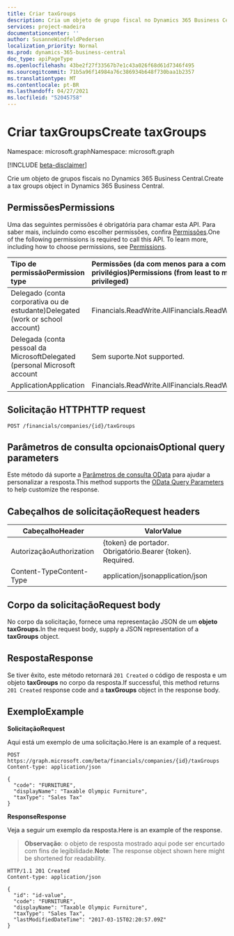 ```yaml
---
title: Criar taxGroups
description: Cria um objeto de grupo fiscal no Dynamics 365 Business Central.
services: project-madeira
documentationcenter: ''
author: SusanneWindfeldPedersen
localization_priority: Normal
ms.prod: dynamics-365-business-central
doc_type: apiPageType
ms.openlocfilehash: 43be2f27f33567b7e1c43a026f68d61d7346f495
ms.sourcegitcommit: 71b5a96f14984a76c386934b648f730baa1b2357
ms.translationtype: MT
ms.contentlocale: pt-BR
ms.lasthandoff: 04/27/2021
ms.locfileid: "52045758"
---
```

# <a name="create-taxgroups"></a><span data-ttu-id="e3e3c-103">Criar taxGroups</span><span class="sxs-lookup"><span data-stu-id="e3e3c-103">Create taxGroups</span></span>

<span data-ttu-id="e3e3c-104">Namespace: microsoft.graph</span><span class="sxs-lookup"><span data-stu-id="e3e3c-104">Namespace: microsoft.graph</span></span>

[!INCLUDE [beta-disclaimer](../../includes/beta-disclaimer.md)]

<span data-ttu-id="e3e3c-105">Crie um objeto de grupos fiscais no Dynamics 365 Business Central.</span><span class="sxs-lookup"><span data-stu-id="e3e3c-105">Create a tax groups object in Dynamics 365 Business Central.</span></span>

## <a name="permissions"></a><span data-ttu-id="e3e3c-106">Permissões</span><span class="sxs-lookup"><span data-stu-id="e3e3c-106">Permissions</span></span>
<span data-ttu-id="e3e3c-p101">Uma das seguintes permissões é obrigatória para chamar esta API. Para saber mais, incluindo como escolher permissões, confira [Permissões](/graph/permissions-reference).</span><span class="sxs-lookup"><span data-stu-id="e3e3c-p101">One of the following permissions is required to call this API. To learn more, including how to choose permissions, see [Permissions](/graph/permissions-reference).</span></span>

|<span data-ttu-id="e3e3c-109">Tipo de permissão</span><span class="sxs-lookup"><span data-stu-id="e3e3c-109">Permission type</span></span> |<span data-ttu-id="e3e3c-110">Permissões (da com menos para a com mais privilégios)</span><span class="sxs-lookup"><span data-stu-id="e3e3c-110">Permissions (from least to most privileged)</span></span>|
|:---------------|:------------------------------------------|
|<span data-ttu-id="e3e3c-111">Delegado (conta corporativa ou de estudante)</span><span class="sxs-lookup"><span data-stu-id="e3e3c-111">Delegated (work or school account)</span></span>|<span data-ttu-id="e3e3c-112">Financials.ReadWrite.All</span><span class="sxs-lookup"><span data-stu-id="e3e3c-112">Financials.ReadWrite.All</span></span> |
|<span data-ttu-id="e3e3c-113">Delegada (conta pessoal da Microsoft</span><span class="sxs-lookup"><span data-stu-id="e3e3c-113">Delegated (personal Microsoft account</span></span>|<span data-ttu-id="e3e3c-114">Sem suporte.</span><span class="sxs-lookup"><span data-stu-id="e3e3c-114">Not supported.</span></span>|
|<span data-ttu-id="e3e3c-115">Application</span><span class="sxs-lookup"><span data-stu-id="e3e3c-115">Application</span></span>|<span data-ttu-id="e3e3c-116">Financials.ReadWrite.All</span><span class="sxs-lookup"><span data-stu-id="e3e3c-116">Financials.ReadWrite.All</span></span>|

## <a name="http-request"></a><span data-ttu-id="e3e3c-117">Solicitação HTTP</span><span class="sxs-lookup"><span data-stu-id="e3e3c-117">HTTP request</span></span>
```
POST /financials/companies/{id}/taxGroups
```

## <a name="optional-query-parameters"></a><span data-ttu-id="e3e3c-118">Parâmetros de consulta opcionais</span><span class="sxs-lookup"><span data-stu-id="e3e3c-118">Optional query parameters</span></span>
<span data-ttu-id="e3e3c-119">Este método dá suporte a [Parâmetros de consulta OData](/graph/query-parameters) para ajudar a personalizar a resposta.</span><span class="sxs-lookup"><span data-stu-id="e3e3c-119">This method supports the [OData Query Parameters](/graph/query-parameters) to help customize the response.</span></span>

## <a name="request-headers"></a><span data-ttu-id="e3e3c-120">Cabeçalhos de solicitação</span><span class="sxs-lookup"><span data-stu-id="e3e3c-120">Request headers</span></span>

|<span data-ttu-id="e3e3c-121">Cabeçalho</span><span class="sxs-lookup"><span data-stu-id="e3e3c-121">Header</span></span>|<span data-ttu-id="e3e3c-122">Valor</span><span class="sxs-lookup"><span data-stu-id="e3e3c-122">Value</span></span>|
|------|-----|
|<span data-ttu-id="e3e3c-123">Autorização</span><span class="sxs-lookup"><span data-stu-id="e3e3c-123">Authorization</span></span>  |<span data-ttu-id="e3e3c-p102">{token} de portador. Obrigatório.</span><span class="sxs-lookup"><span data-stu-id="e3e3c-p102">Bearer {token}. Required.</span></span> |
|<span data-ttu-id="e3e3c-126">Content-Type</span><span class="sxs-lookup"><span data-stu-id="e3e3c-126">Content-Type</span></span>  |<span data-ttu-id="e3e3c-127">application/json</span><span class="sxs-lookup"><span data-stu-id="e3e3c-127">application/json</span></span>   |

## <a name="request-body"></a><span data-ttu-id="e3e3c-128">Corpo da solicitação</span><span class="sxs-lookup"><span data-stu-id="e3e3c-128">Request body</span></span>
<span data-ttu-id="e3e3c-129">No corpo da solicitação, fornece uma representação JSON de um **objeto taxGroups.**</span><span class="sxs-lookup"><span data-stu-id="e3e3c-129">In the request body, supply a JSON representation of a **taxGroups** object.</span></span>

## <a name="response"></a><span data-ttu-id="e3e3c-130">Resposta</span><span class="sxs-lookup"><span data-stu-id="e3e3c-130">Response</span></span>
<span data-ttu-id="e3e3c-131">Se tiver êxito, este método retornará ```201 Created``` o código de resposta e um objeto **taxGroups** no corpo da resposta.</span><span class="sxs-lookup"><span data-stu-id="e3e3c-131">If successful, this method returns ```201 Created``` response code and a **taxGroups** object in the response body.</span></span>

## <a name="example"></a><span data-ttu-id="e3e3c-132">Exemplo</span><span class="sxs-lookup"><span data-stu-id="e3e3c-132">Example</span></span>

<span data-ttu-id="e3e3c-133">**Solicitação**</span><span class="sxs-lookup"><span data-stu-id="e3e3c-133">**Request**</span></span>

<span data-ttu-id="e3e3c-134">Aqui está um exemplo de uma solicitação.</span><span class="sxs-lookup"><span data-stu-id="e3e3c-134">Here is an example of a request.</span></span>

```http
POST https://graph.microsoft.com/beta/financials/companies/{id}/taxGroups
Content-type: application/json

{
  "code": "FURNITURE",
  "displayName": "Taxable Olympic Furniture",
  "taxType": "Sales Tax"
}
```

<span data-ttu-id="e3e3c-135">**Response**</span><span class="sxs-lookup"><span data-stu-id="e3e3c-135">**Response**</span></span>

<span data-ttu-id="e3e3c-136">Veja a seguir um exemplo da resposta.</span><span class="sxs-lookup"><span data-stu-id="e3e3c-136">Here is an example of the response.</span></span> 

> <span data-ttu-id="e3e3c-137">**Observação**: o objeto de resposta mostrado aqui pode ser encurtado com fins de legibilidade.</span><span class="sxs-lookup"><span data-stu-id="e3e3c-137">**Note**: The response object shown here might be shortened for readability.</span></span>

```http
HTTP/1.1 201 Created
Content-type: application/json

{
  "id": "id-value",
  "code": "FURNITURE",
  "displayName": "Taxable Olympic Furniture",
  "taxType": "Sales Tax",
  "lastModifiedDateTime": "2017-03-15T02:20:57.09Z"
}

```


